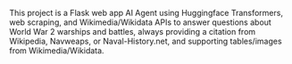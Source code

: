 <!-- Use this file to provide workspace-specific custom instructions to Copilot. For more details, visit https://code.visualstudio.com/docs/copilot/copilot-customization#_use-a-githubcopilotinstructionsmd-file -->

This project is a Flask web app AI Agent using Huggingface Transformers, web scraping, and Wikimedia/Wikidata APIs to answer questions about World War 2 warships and battles, always providing a citation from Wikipedia, Navweaps, or Naval-History.net, and supporting tables/images from Wikimedia/Wikidata.
